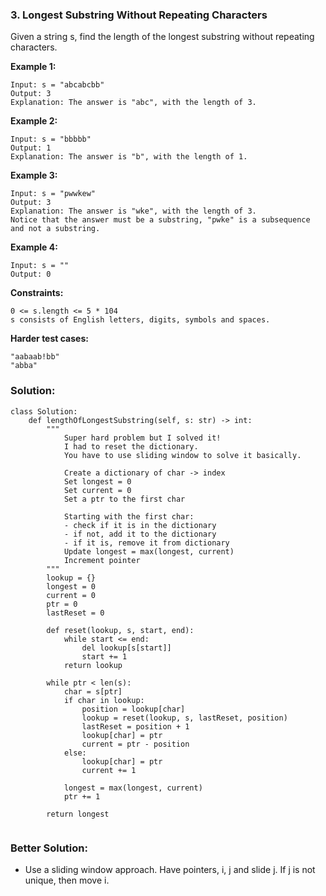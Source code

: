 ### 3. Longest Substring Without Repeating Characters

Given a string s, find the length of the longest substring without repeating characters.

**Example 1:**
```
Input: s = "abcabcbb"
Output: 3
Explanation: The answer is "abc", with the length of 3.
```

**Example 2:**
```
Input: s = "bbbbb"
Output: 1
Explanation: The answer is "b", with the length of 1.
```

**Example 3:**
```
Input: s = "pwwkew"
Output: 3
Explanation: The answer is "wke", with the length of 3.
Notice that the answer must be a substring, "pwke" is a subsequence and not a substring.
```

**Example 4:**
```
Input: s = ""
Output: 0
``` 

**Constraints:**
```
0 <= s.length <= 5 * 104
s consists of English letters, digits, symbols and spaces.
```

**Harder test cases:**
```
"aabaab!bb"
"abba"
```
### Solution:
```
class Solution:
    def lengthOfLongestSubstring(self, s: str) -> int:
        """
            Super hard problem but I solved it!
            I had to reset the dictionary.
            You have to use sliding window to solve it basically.
            
            Create a dictionary of char -> index
            Set longest = 0
            Set current = 0
            Set a ptr to the first char
            
            Starting with the first char:
            - check if it is in the dictionary
            - if not, add it to the dictionary
            - if it is, remove it from dictionary
            Update longest = max(longest, current)
            Increment pointer
        """
        lookup = {}
        longest = 0
        current = 0
        ptr = 0
        lastReset = 0
        
        def reset(lookup, s, start, end):
            while start <= end:
                del lookup[s[start]]
                start += 1
            return lookup
        
        while ptr < len(s):
            char = s[ptr]
            if char in lookup:
                position = lookup[char]
                lookup = reset(lookup, s, lastReset, position)
                lastReset = position + 1
                lookup[char] = ptr
                current = ptr - position
            else:
                lookup[char] = ptr
                current += 1

            longest = max(longest, current)
            ptr += 1
        
        return longest
        
```

### Better Solution:
- Use a sliding window approach. Have pointers, i, j and slide j. If j is not unique, then move i.

